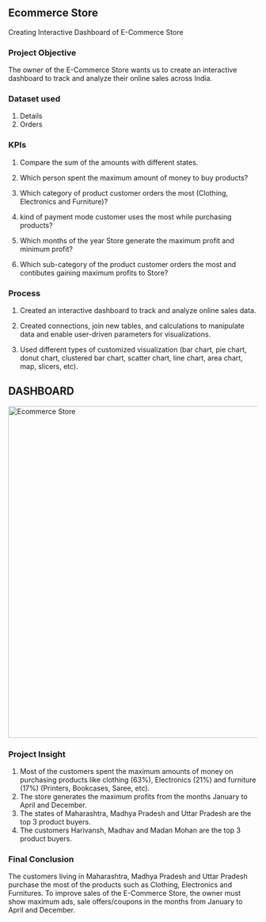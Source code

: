 ## **Ecommerce Store**

Creating Interactive Dashboard of E-Commerce Store

### **Project Objective**
The owner of the E-Commerce Store wants us to create an interactive dashboard to track and analyze their online sales across India.

### **Dataset used**
1. Details
2. Orders

### **KPIs**
1. Compare the sum of the amounts with different states.

2. Which person spent the maximum amount of money to buy products?

3. Which category of product customer orders the most (Clothing, Electronics and Furniture)?

4. kind of payment mode customer uses the most while purchasing products?

5. Which months of the year Store generate the maximum profit and minimum profit?

6. Which sub-category of the product customer orders the most and contibutes gaining maximum profits to Store?

### **Process**
1. Created an interactive dashboard to track and analyze online sales data.

2. Created connections, join new tables, and calculations to manipulate data and enable user-driven parameters for visualizations.

3. Used different types of customized visualization (bar chart, pie chart, donut chart, clustered bar chart, scatter chart, line chart, area chart, map, slicers, etc).

## **DASHBOARD**

<img width="670" alt="Ecommerce Store " src="https://user-images.githubusercontent.com/132562651/236192105-cc9e3ce0-e9b5-4729-a82f-4a47bf9dfcf7.png">


### **Project Insight**
1. Most of the customers spent the maximum amounts of money on purchasing products like clothing (63%), Electronics (21%) and furniture (17%) (Printers, Bookcases, Saree, etc).
2. The store generates the maximum profits from the months January to April and December.
3. The states of Maharashtra, Madhya Pradesh and Uttar Pradesh are the top 3 product buyers.
4. The customers Harivansh, Madhav and Madan Mohan are the top 3 product buyers.

### **Final Conclusion**
The customers living in Maharashtra, Madhya Pradesh and Uttar Pradesh purchase the most of the products such as Clothing, Electronics and Furnitures. To improve sales of the E-Commerce Store, the owner must show maximum ads, sale offers/coupons in the months from January to April and December.
